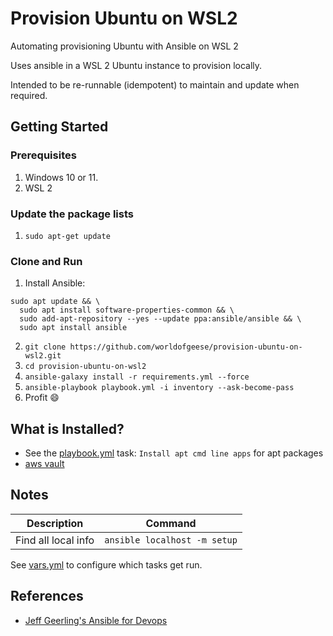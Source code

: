 # Provision Ubuntu on WSL2

Automating provisioning Ubuntu with Ansible on WSL 2

Uses ansible in a WSL 2 Ubuntu instance to provision locally.

Intended to be re-runnable (idempotent) to maintain and update when required.

## Getting Started

### Prerequisites

1. Windows 10 or 11.
1. WSL 2

### Update the package lists

1. `sudo apt-get update`

### Clone and Run

1. Install Ansible:
```
sudo apt update && \
  sudo apt install software-properties-common && \
  sudo add-apt-repository --yes --update ppa:ansible/ansible && \
  sudo apt install ansible
```
2. `git clone https://github.com/worldofgeese/provision-ubuntu-on-wsl2.git`
3. `cd provision-ubuntu-on-wsl2`
4. `ansible-galaxy install -r requirements.yml --force`
5. `ansible-playbook playbook.yml -i inventory --ask-become-pass`
6. Profit :smile:

## What is Installed?

- See the [playbook.yml](playbook.yml) task: `Install apt cmd line apps` for apt packages
- [aws vault](tasks/aws-vault.yml)

## Notes

|Description           | Command                                                                       |
|--------------------- | ----------------------------------------------------------------------------- |
|Find all local info   | `ansible localhost -m setup`                                                  |

See [vars.yml](vars.yml) to configure which tasks get run.

## References

- [Jeff Geerling's Ansible for Devops](https://leanpub.com/ansible-for-devops/c/J2V7E1SOETu3)
